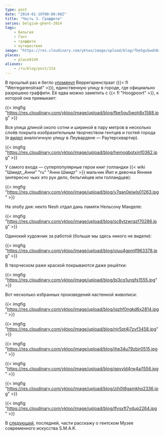 ```yaml
---
type: post
date: "2014-01-19T00:00:00Z"
title: "Часть 3. Граффити"
series: belgium-ghent-2014
tags:
    - Бельгия
    - Гент
    - граффити
    - путешествия
image: "https://res.cloudinary.com/yktoo/image/upload/blog/fbe5gu5woh8x1588.jpg"
places:
    - place0149
aliases:
    - /ru/blog/post/214
---
```


В прошлый раз я бегло [упомянул](0033) Веррегаренстраат ({{< fl "Werregarenstraat" >}}), единственную улицу в городе, где официально разрешено граффити. Её едва можно заметить с {{< fl "Hoogpoort" >}}, к которой она примыкает:

{{< imgfig "https://res.cloudinary.com/yktoo/image/upload/blog/fbe5gu5woh8x1588.jpg" >}}

<!--more-->

Вся улица длиной около сотни и шириной в пару метров в несколько слоёв покрыта изобразительным творчеством гентцев и гостей города (я [видел](0205) аналогичную улицу в Леувардене — Раутерсквартир).

{{< imgfig "https://res.cloudinary.com/yktoo/image/upload/blog/hemogbotxinf0362.jpg" >}}

У самого входа — суперпопулярные герои книг голландки {{< wiki "Шмидт,_Анни" "ru" "Анни Шмидт" >}} мальчик Йип и девочка Яннеке (интересно чьих это рук дело, бельгийцев или голландцев):

{{< imgfig "https://res.cloudinary.com/yktoo/image/upload/blog/y7qan0eiwls01263.jpg" >}}

На злобу дня: некто Nesh отдал дань памяти Нельсону Манделе:

{{< imgfig "https://res.cloudinary.com/yktoo/image/upload/blog/sc8ytzwrqzf70286.jpg" >}}

Одинокий художник за работой (больше мы здесь никого не видели):

{{< imgfig "https://res.cloudinary.com/yktoo/image/upload/blog/ojuu4gpmlf963378.jpg" >}}

В творческом раже краской покрываются даже решётки:

{{< imgfig "https://res.cloudinary.com/yktoo/image/upload/blog/bj3cq1urqjfs1555.jpg" >}}

Вот несколько избранных произведений настенной живописи:

{{< imgfig "https://res.cloudinary.com/yktoo/image/upload/blog/iqzhf0ngkd6x2814.jpg" >}}

{{< imgfig "https://res.cloudinary.com/yktoo/image/upload/blog/njr5pt4j7zvf3458.jpg" >}}

{{< imgfig "https://res.cloudinary.com/yktoo/image/upload/blog/ihe34u79zbir0515.jpg" >}}

{{< imgfig "https://res.cloudinary.com/yktoo/image/upload/blog/qpvvld4rw4aj1556.jpg" >}}

{{< imgfig "https://res.cloudinary.com/yktoo/image/upload/blog/zih0t8gamkhq2336.jpg" >}}

{{< imgfig "https://res.cloudinary.com/yktoo/image/upload/blog/lfysxft7ydup2264.jpg" >}}

В [следующей](0215), последней, части расскажу о гентском Музее современного искусства S.M.A.K.
